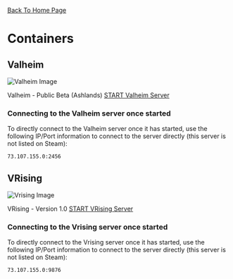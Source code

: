 [Back To Home Page](/)

# Containers


## Valheim

![Valheim Image](/images/valheim.png)

Valheim - Public Beta (Ashlands) [START Valheim Server](/start_valheim)

### Connecting to the Valheim server once started

To directly connect to the Valheim server once it has started, use the following IP/Port information to connect to the server directly (this server is not listed on Steam):

``` 73.107.155.0:2456 ```


## VRising

![Vrising Image](/images/vrising.png)

VRising - Version 1.0 [START VRising Server](/start_vrising)

### Connecting to the Vrising server once started

To directly connect to the Vrising server once it has started, use the following IP/Port information to connect to the server directly (this server is not listed on Steam):

``` 73.107.155.0:9876 ```
